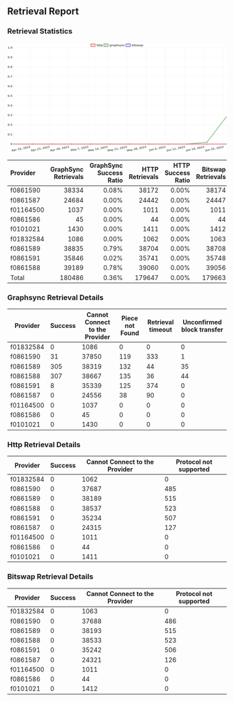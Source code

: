## Retrieval Report
### Retrieval Statistics
<img src="https://raw.githubusercontent.com/data-preservation-programs/filplus-checker-assets/main/filecoin-project/filecoin-plus-large-datasets/issues/260/1688022699564.png"/>

| Provider  | GraphSync Retrievals | GraphSync Success Ratio | HTTP Retrievals | HTTP Success Ratio | Bitswap Retrievals | Bitswap Success Ratio |
| :-------- | -------------------: | ----------------------: | --------------: | -----------------: | -----------------: | --------------------: |
| f0861590  |                38334 |                   0.08% |           38172 |              0.00% |              38174 |                 0.00% |
| f0861587  |                24684 |                   0.00% |           24442 |              0.00% |              24447 |                 0.00% |
| f01164500 |                 1037 |                   0.00% |            1011 |              0.00% |               1011 |                 0.00% |
| f0861586  |                   45 |                   0.00% |              44 |              0.00% |                 44 |                 0.00% |
| f0101021  |                 1430 |                   0.00% |            1411 |              0.00% |               1412 |                 0.00% |
| f01832584 |                 1086 |                   0.00% |            1062 |              0.00% |               1063 |                 0.00% |
| f0861589  |                38835 |                   0.79% |           38704 |              0.00% |              38708 |                 0.00% |
| f0861591  |                35846 |                   0.02% |           35741 |              0.00% |              35748 |                 0.00% |
| f0861588  |                39189 |                   0.78% |           39060 |              0.00% |              39056 |                 0.00% |
| Total     |               180486 |                   0.36% |          179647 |              0.00% |             179663 |                 0.00% |

### Graphsync Retrieval Details
| Provider  | Success | Cannot Connect to the Provider | Piece not Found | Retrieval timeout | Unconfirmed block transfer |
| --------- | ------- | ------------------------------ | --------------- | ----------------- | -------------------------- |
| f01832584 | 0       | 1086                           | 0               | 0                 | 0                          |
| f0861590  | 31      | 37850                          | 119             | 333               | 1                          |
| f0861589  | 305     | 38319                          | 132             | 44                | 35                         |
| f0861588  | 307     | 38667                          | 135             | 36                | 44                         |
| f0861591  | 8       | 35339                          | 125             | 374               | 0                          |
| f0861587  | 0       | 24556                          | 38              | 90                | 0                          |
| f01164500 | 0       | 1037                           | 0               | 0                 | 0                          |
| f0861586  | 0       | 45                             | 0               | 0                 | 0                          |
| f0101021  | 0       | 1430                           | 0               | 0                 | 0                          |

### Http Retrieval Details
| Provider  | Success | Cannot Connect to the Provider | Protocol not supported |
| --------- | ------- | ------------------------------ | ---------------------- |
| f01832584 | 0       | 1062                           | 0                      |
| f0861590  | 0       | 37687                          | 485                    |
| f0861589  | 0       | 38189                          | 515                    |
| f0861588  | 0       | 38537                          | 523                    |
| f0861591  | 0       | 35234                          | 507                    |
| f0861587  | 0       | 24315                          | 127                    |
| f01164500 | 0       | 1011                           | 0                      |
| f0861586  | 0       | 44                             | 0                      |
| f0101021  | 0       | 1411                           | 0                      |

### Bitswap Retrieval Details
| Provider  | Success | Cannot Connect to the Provider | Protocol not supported |
| --------- | ------- | ------------------------------ | ---------------------- |
| f01832584 | 0       | 1063                           | 0                      |
| f0861590  | 0       | 37688                          | 486                    |
| f0861589  | 0       | 38193                          | 515                    |
| f0861588  | 0       | 38533                          | 523                    |
| f0861591  | 0       | 35242                          | 506                    |
| f0861587  | 0       | 24321                          | 126                    |
| f01164500 | 0       | 1011                           | 0                      |
| f0861586  | 0       | 44                             | 0                      |
| f0101021  | 0       | 1412                           | 0                      |

